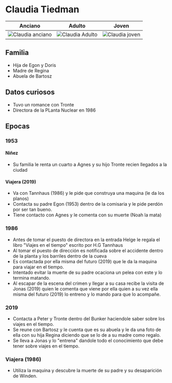 # Claudia Tiedman

| Anciano | Adulto | Joven
| --- | --- | ---
| <img src="https://vignette.wikia.nocookie.net/dark-netflix/images/3/34/Claudia.png/revision/latest/scale-to-width-down/350?cb=20171226013853" alt="Claudia anciano"> | <img src="https://vignette.wikia.nocookie.net/dark-netflix/images/8/81/Profile_-_Claudia_1986.JPG/revision/latest/scale-to-width-down/350?cb=20180120101235" alt="Claudia Adulto"> | <img src="https://vignette.wikia.nocookie.net/dark-netflix/images/b/b1/Profile_-_Claudia_1953.JPG/revision/latest/scale-to-width-down/350?cb=20180120101450" alt="Claudia joven">

## Familia

* Hija de Egon y Doris
* Madre de Regina
* Abuela de Bartosz

## Datos curiosos

* Tuvo un romance con Tronte
* Directora de la PLanta Nuclear en 1986

## Epocas

### 1953

#### Niñez

* Su familia le renta un cuarto a Agnes y su hijo Tronte recien llegados a la ciudad

#### Viajera (2019)

* Va con Tannhaus (1986) y le pide que construya una maquina (le da los planos)
* Contacta su padre Egon (1953) dentro de la comisaria y le pide perdón por ser tan bueno.
* Tiene contacto con Agnes y le comenta con su muerte (Noah la mata)

### 1986

* Antes de tomar el puesto de directora en la entrada Helge le regala el libro "Viajes en el tiempo" escrito por H.G Tannhaus
* Al tomar el puesto de dirección es notificada sobre el accidente dentro de la planta y los barriles dentro de la cueva
* Es contactada por ella misma del futuro (2019) que le da la maquina para viajar en el tiempo.
* Intentado evitar la muerte de su padre ocaciona un pelea con este y lo termina matando.
* Al escapar de la escena del crimen y llegar a su casa recibe la visita de Jonas (2019) quien le comenta que viene por ella quien a su vez ella misma del futuro (2019) lo entreno y lo mando para que lo acompañe.

### 2019

* Contacta a Peter y Tronte dentro del Bunker haciendole saber sobre los viajes en el tiempo.
* Se reune con Bartosz y le cuenta que es su abuela y le da una foto de ella con su hija Regina diciendo que se lo de a su madre como regalo.
* Se lleva a Jonas y lo "entrena" dandole todo el conocimiento que debe tener sobre viajes en el tiempo.

### Viajera (1986)

* Utiliza la maquina y descubre la muerte de su padre y su desaparición de Winden.
